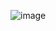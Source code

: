 ![image](https://github.com/nsinorov/Web-Development-Bootcamp-/assets/45227327/a689e781-c2b0-431f-9977-97fc8b0cdcf9)

